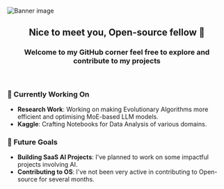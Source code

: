 ![Banner image](https://github.com/user-attachments/assets/4fb2a12f-ed65-4569-a555-8cd66b24b883)

<h2 align="center">Nice to meet you, Open-source fellow 👋</h2>
<h3 align="center">Welcome to my GitHub corner feel free to explore and contribute to my projects</h3><br>

### 🌱 Currently Working On

- **Research Work**: Working on making Evolutionary Algorithms more efficient and optimising MoE-based LLM models.
- **Kaggle**: Crafting Notebooks for Data Analysis of various domains.

### 🔭 Future Goals

- **Building SaaS AI Projects**: I've planned to work on some impactful projects involving AI. 
- **Contributing to OS**: I've not been very active in contributing to Open-source for several months.
